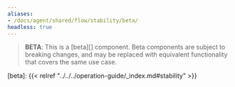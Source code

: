 ```yaml
---
aliases:
- /docs/agent/shared/flow/stability/beta/
headless: true
---
```


> **BETA**: This is a [beta][] component. Beta components are subject to breaking
> changes, and may be replaced with equivalent functionality that covers the
> same use case.

[beta]: {{< relref "../../../operation-guide/_index.md#stability" >}}

